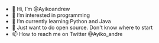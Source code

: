 - 👋 Hi, I’m @Ayikoandrew
- 👀 I’m interested in programming 
- 🌱 I’m currently learning Python and Java
- 💞️ Just want to do open source. Don't know where to start
- 📫 How to reach me on Twitter @Ayiko_andre

<!---
Ayikoandrew/Ayikoandrew is a ✨ special ✨ repository because its `README.md` (this file) appears on your GitHub profile.
You can click the Preview link to take a look at your changes.
--->
